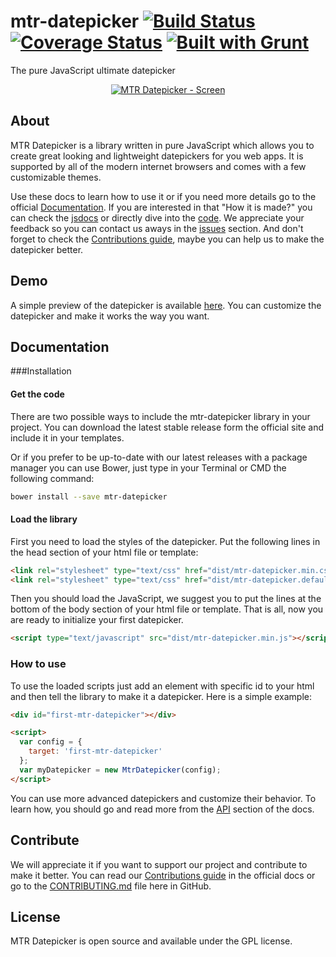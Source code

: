 # mtr-datepicker [![Build Status](https://travis-ci.org/mtrdesign/mtr-datepicker.svg?branch=master)](https://travis-ci.org/mtrdesign/mtr-datepicker) [![Coverage Status](https://coveralls.io/repos/mtrdesign/mtr-datepicker/badge.svg?branch=master&service=github)](https://coveralls.io/github/mtrdesign/mtr-datepicker?branch=master) [![Built with Grunt](https://cdn.gruntjs.com/builtwith.png)](http://gruntjs.com/)
The pure JavaScript ultimate datepicker

<p align="center">
  <a href="http://mtrdesign.github.io/mtr-datepicker/" target="_blank">
    <img src="https://raw.githubusercontent.com/mtr-design/mtr-datepicker/gh-pages/images/mtr-datepicker-screen.png" alt="MTR Datepicker - Screen"/>
  </a>
</p>

## About

MTR Datepicker is a library written in pure JavaScript which allows you to create great looking and lightweight datepickers for you web apps. It is supported by all of the modern internet browsers and comes with a few customizable themes.

Use these docs to learn how to use it or if you need more details go to the official [Documentation](http://mtrdesign.github.io/mtr-datepicker/docs.html). If you are interested in that "How it is made?" you can check the [jsdocs](http://mtrdesign.github.io/mtr-datepicker/docs/MtrDatepicker.html) or directly dive into the [code](https://github.com/mtrdesign/mtr-datepicker/blob/master/scripts/mtr-datepicker.js). We appreciate your feedback so you can contact us aways in the [issues](https://github.com/mtrdesign/mtr-datepicker/issues) section. And don't forget to check the [Contributions guide](http://mtrdesign.github.io/mtr-datepicker/docs.html#scrollspy-contribute), maybe you can help us to make the datepicker better.

## Demo

A simple preview of the datepicker is available [here](http://mtrdesign.github.io/mtr-datepicker/dev.html). You can customize the datepicker and make it works the way you want.

## Documentation

###Installation

#### Get the code
There are two possible ways to include the mtr-datepicker library in your project. You can download the latest stable release form the official site and include it in your templates. 

Or if you prefer to be up-to-date with our latest releases with a package manager you can use Bower, just type in your Terminal or CMD the following command:

```bash
bower install --save mtr-datepicker
```

#### Load the library
First you need to load the styles of the datepicker. Put the following lines in the head section of your html file or template:

```html
<link rel="stylesheet" type="text/css" href="dist/mtr-datepicker.min.css">
<link rel="stylesheet" type="text/css" href="dist/mtr-datepicker.default-theme.min.css">
```

Then you should load the JavaScript, we suggest you to put the lines at the bottom of the body section of your html file or template. That is all, now you are ready to initialize your first datepicker.

```html
<script type="text/javascript" src="dist/mtr-datepicker.min.js"></script>
```

### How to use
To use the loaded scripts just add an element with specific id to your html and then tell the library to make it a datepicker. Here is a simple example:

```html
<div id="first-mtr-datepicker"></div>

<script>
  var config = {
    target: 'first-mtr-datepicker'
  };
  var myDatepicker = new MtrDatepicker(config);
</script>
```

You can use more advanced datepickers and customize their behavior. 
To learn how, you should go and read more from the [API](http://mtrdesign.github.io/mtr-datepicker/docs.html#scrollspy-api) section of the docs.



## Contribute

We will appreciate it if you want to support our project and contribute to make it better. 
You can read our [Contributions guide](http://mtrdesign.github.io/mtr-datepicker/docs.html#scrollspy-contribute) in the official docs or go to the [CONTRIBUTING.md](https://github.com/mtrdesign/mtr-datepicker/blob/master/CONTRIBUTING.md) file here in GitHub.

## License
MTR Datepicker is open source and available under the GPL license.